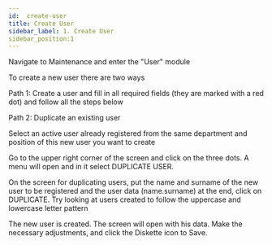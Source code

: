 ```yaml
---
id:  create-user
title: Create User
sidebar_label: 1. Create User
sidebar_position:1 
---
```


Navigate to Maintenance and enter the "User" module

To create a new user there are two ways

Path 1:
Create a user and fill in all required fields (they are marked with a red dot) and follow all the steps below


Path 2: 
Duplicate an existing user

Select an active user already registered from the same department and position of this new user you want to create

Go to the upper right corner of the screen and click on the three dots. A menu will open and in it select DUPLICATE USER.

On the screen for duplicating users, put the name and surname of the new user to be registered and the user data (name.surname)
at the end, click on DUPLICATE. Try looking at users created to follow the uppercase and lowercase letter pattern


The new user is created. The screen will open with his data. Make the necessary adjustments, and click the Diskette icon to Save.

